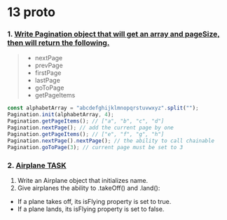 # 13 proto

### 1. [Write Pagination object that will get an array and pageSize, then will return the following.](https://github.com/martun-avagyan/13-Proto/blob/main/02pagination.js)

> - nextPage
> - prevPage
> - firstPage
> - lastPage
> - goToPage
> - getPageItems

```js
const alphabetArray = "abcdefghijklmnopqrstuvwxyz".split("");
Pagination.init(alphabetArray, 4);
Pagination.getPageItems(); // ["a", "b", "c", "d"]
Pagination.nextPage(); // add the current page by one
Pagination.getPageItems(); // ["e", "f", "g", "h"]
Pagination.nextPage().nextPage(); // the ability to call chainable
Pagination.goToPage(3); // current page must be set to 3
```

### 2. [Airplane TASK](https://github.com/martun-avagyan/13-Proto/blob/main/03airplane.js)

1. Write an Airplane object that initializes name.
2. Give airplanes the ability to .takeOff() and .land():

- If a plane takes off, its isFlying property is set to true.
- If a plane lands, its isFlying property is set to false.
